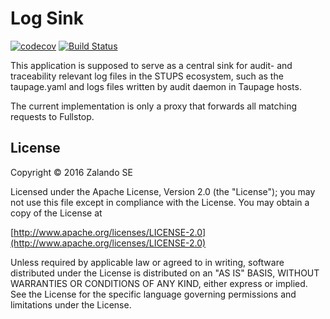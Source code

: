 # Log Sink

[![codecov](https://codecov.io/gh/zalando-stups/log-sink/branch/master/graph/badge.svg)](https://codecov.io/gh/zalando-stups/log-sink)
[![Build Status](https://api.travis-ci.org/zalando-stups/log-sink.svg?branch=master)](https://travis-ci.org/zalando-stups/log-sink)

This application is supposed to serve as a central sink for audit- and traceability relevant log files in the STUPS ecosystem,
such as the taupage.yaml and logs files written by audit daemon in Taupage hosts.

The current implementation is only a proxy that forwards all matching requests to Fullstop.

## License

Copyright © 2016 Zalando SE

Licensed under the Apache License, Version 2.0 (the "License");
you may not use this file except in compliance with the License.
You may obtain a copy of the License at

   [http://www.apache.org/licenses/LICENSE-2.0](http://www.apache.org/licenses/LICENSE-2.0)

Unless required by applicable law or agreed to in writing, software
distributed under the License is distributed on an "AS IS" BASIS,
WITHOUT WARRANTIES OR CONDITIONS OF ANY KIND, either express or implied.
See the License for the specific language governing permissions and
limitations under the License.
